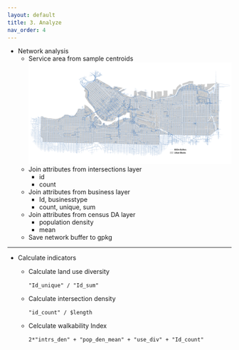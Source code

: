 ```yaml
---
layout: default
title: 3. Analyze
nav_order: 4
---
```


- Network analysis
  * Service area from sample centroids
  ![800m Buffer Radius](/images/map_buffers.png)
  * Join attributes from intersections layer
    * id
    * count
  * Join attributes from business layer
    * Id, businesstype
    * count, unique, sum
  * Join attributes from census DA layer
      * population density
      * mean
  * Save network buffer to gpkg
***
- Calculate indicators

  * Calculate land use diversity
    ```
    "Id_unique" / "Id_sum"
    ```
  * Calculate intersection density
    ```
    "id_count" / $length
    ```
  * Celculate walkability Index
    ```
    2*"intrs_den" + "pop_den_mean" + "use_div" + "Id_count"
    ```
